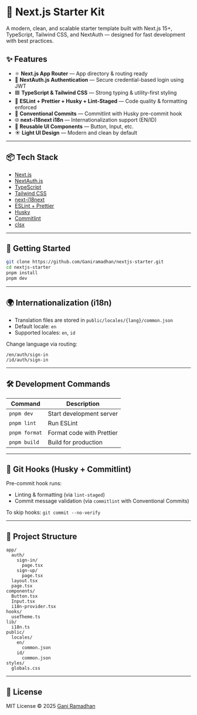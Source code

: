 # 🚀 Next.js Starter Kit

A modern, clean, and scalable starter template built with Next.js 15+, TypeScript, Tailwind CSS, and NextAuth — designed for fast development with best practices.

## ✨ Features

- ⚛️ **Next.js App Router** — App directory & routing ready
- 🔐 **NextAuth.js Authentication** — Secure credential-based login using JWT
- 🟦 **TypeScript & Tailwind CSS** — Strong typing & utility-first styling
- 🧹 **ESLint + Prettier + Husky + Lint-Staged** — Code quality & formatting enforced
- 🧾 **Conventional Commits** — Commitlint with Husky pre-commit hook
- 🌐 **next-i18next i18n** — Internationalization support (EN/ID)
- 🧩 **Reusable UI Components** — Button, Input, etc.
- ☀️ **Light UI Design** — Modern and clean by default

---

## 📦 Tech Stack

- [Next.js](https://nextjs.org/)
- [NextAuth.js](https://next-auth.js.org/)
- [TypeScript](https://www.typescriptlang.org/)
- [Tailwind CSS](https://tailwindcss.com/)
- [next-i18next](https://github.com/i18next/next-i18next)
- [ESLint + Prettier](https://eslint.org/)
- [Husky](https://typicode.github.io/husky/#/)
- [Commitlint](https://commitlint.js.org/)
- [clsx](https://github.com/lukeed/clsx)

---

## 🚀 Getting Started

```bash
git clone https://github.com/Ganiramadhan/nextjs-starter.git
cd nextjs-starter
pnpm install
pnpm dev
```

---

## 🌍 Internationalization (i18n)

- Translation files are stored in `public/locales/{lang}/common.json`
- Default locale: `en`
- Supported locales: `en`, `id`

Change language via routing:
```
/en/auth/sign-in
/id/auth/sign-in
```

---

## 🛠️ Development Commands

| Command           | Description                     |
| ---------------- | ------------------------------- |
| `pnpm dev`        | Start development server        |
| `pnpm lint`       | Run ESLint                      |
| `pnpm format`     | Format code with Prettier       |
| `pnpm build`      | Build for production            |

---

## 🧹 Git Hooks (Husky + Commitlint)

Pre-commit hook runs:

- Linting & formatting (via `lint-staged`)
- Commit message validation (via `commitlint` with Conventional Commits)

To skip hooks: `git commit --no-verify`

---

## 📁 Project Structure

```
app/
  auth/
    sign-in/
      page.tsx
    sign-up/
      page.tsx
  layout.tsx
  page.tsx
components/
  Button.tsx
  Input.tsx
  i18n-provider.tsx
hooks/
  useTheme.ts
lib/
  i18n.ts
public/
  locales/
    en/
      common.json
    id/
      common.json
styles/
  globals.css
```

---

## 📄 License

MIT License © 2025 [Gani Ramadhan](https://github.com/Ganiramadhan)
